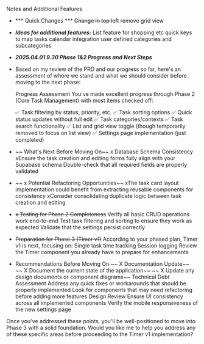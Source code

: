 Notes and Additional Features

- *** Quick Changes ***
 ~~Change in top left~~ 
 remove grid view
 


- ***Ideas for additional features:***
 List feature for shopping etc
 quick keys to map tasks
 calendar integration
 user defined categories and subcategories


- ***2025.04.01 9.30 Phase 1&2 Progress and Next Steps***

- Based on my review of the PRD and our progress so far, here's an assessment of where we stand and what we should consider before moving to the next phase:

    Progress Assessment
    You've made excellent progress through Phase 2 (Core Task Management) with most items checked off:

    ✅ Task filtering by status, priority, etc.
    ✅ Task sorting options
    ✅ Quick status updates without full edit
    ✅ Task categories/contexts
    ✅ Task search functionality
    ✅ List and grid view toggle (though temporarily removed to focus on list view)
✅ Settings page implementation (just completed)

- ~~ What's Next Before Moving On~~
    x Database Schema Consistency
    xEnsure the task creation and editing forms fully align with your Supabase schema
Double-check that all required fields are properly validated

- ~~ x Potential Refactoring Opportunities~~
    xThe task card layout implementation could benefit from extracting reusable components for consistency
    xConsider consolidating duplicate logic between task creation and editing

- ~~x Testing for Phase 2 Completeness~~
Verify all basic CRUD operations work end-to-end
Test task filtering and sorting to ensure they work as expected
Validate that the settings persist correctly

- ~~Preparation for Phase 3 (Timer v1)~~
According to your phased plan, Timer v1 is next, focusing on:
Single task time tracking
Session logging
Review the Timer component you already have to prepare for enhancements

- Recommendations Before Moving On
~~  X Documentation Update~~    
~~    X Document the current state of the application~~
~~    X Update any design documents or component diagrams~~
Technical Debt Assessment
     Address any quick fixes or workarounds that should be properly implemented
     Look for components that may need refactoring before adding more features
Design Review
     Ensure UI consistency across all implemented components
    Verify the mobile responsiveness of the new settings page

Once you've addressed these points, you'll be well-positioned to move into Phase 3 with a solid foundation. Would you like me to help you address any of these specific areas before proceeding to the Timer v1 implementation?
